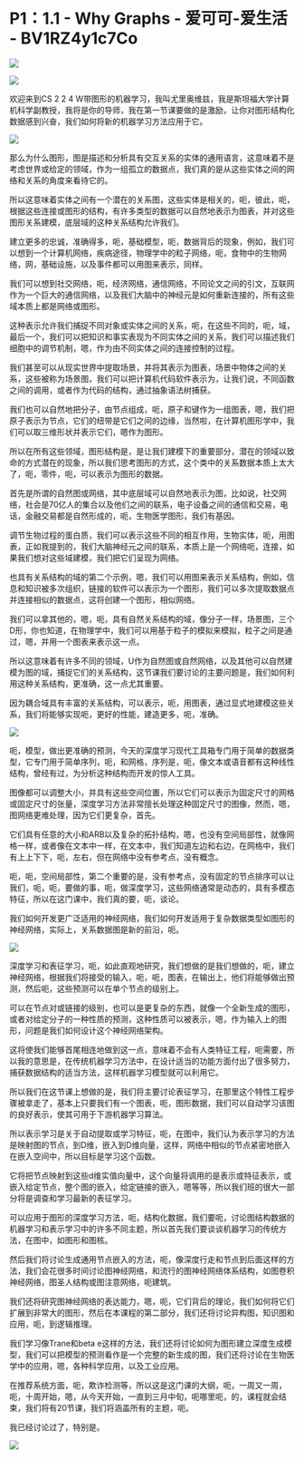 # P1：1.1 - Why Graphs - 爱可可-爱生活 - BV1RZ4y1c7Co

![](img/39d659b0d9b209f97a58cbc9c9fcc377_0.png)

![](img/39d659b0d9b209f97a58cbc9c9fcc377_1.png)

欢迎来到CS 2 2 4 W带图形的机器学习，我叫尤里奥维兹，我是斯坦福大学计算机科学副教授，我将是你的导师，我在第一节课要做的是激励，让你对图形结构化数据感到兴奋，我们如何将新的机器学习方法应用于它。



![](img/39d659b0d9b209f97a58cbc9c9fcc377_3.png)

那么为什么图形，图是描述和分析具有交互关系的实体的通用语言，这意味着不是考虑世界或给定的领域，作为一组孤立的数据点，我们真的是从这些实体之间的网络和关系的角度来看待它的。

所以这意味着实体之间有一个潜在的关系图，这些实体是相关的，呃，彼此，呃，根据这些连接或图形的结构，有许多类型的数据可以自然地表示为图表，并对这些图形关系建模，底层域的这种关系结构允许我们。

建立更多的忠诚，准确得多，呃，基础模型，呃，数据背后的现象，例如，我们可以想到一个计算机网络，疾病途径，物理学中的粒子网络，呃，食物中的生物网络，网，基础设施，以及事件都可以用图来表示，同样。

我们可以想到社交网络，呃，经济网络，通信网络，不同论文之间的引文，互联网作为一个巨大的通信网络，以及我们大脑中的神经元是如何重新连接的，所有这些域本质上都是网络或图形。

这种表示允许我们捕捉不同对象或实体之间的关系，呃，在这些不同的，呃，域，最后一个，我们可以把知识和事实表现为不同实体之间的关系，我们可以描述我们细胞中的调节机制，嗯，作为由不同实体之间的连接控制的过程。

我们甚至可以从现实世界中提取场景，并将其表示为图表，场景中物体之间的关系，这些被称为场景图，我们可以把计算机代码软件表示为，让我们说，不同函数之间的调用，或者作为代码的结构，通过抽象语法树捕获。

我们也可以自然地把分子，由节点组成，呃，原子和键作为一组图表，嗯，我们把原子表示为节点，它们的纽带是它们之间的边缘，当然啦，在计算机图形学中，我们可以取三维形状并表示它们，嗯作为图形。

所以在所有这些领域，图形结构是，是让我们建模下的重要部分，潜在的领域以致命的方式潜在的现象，所以我们思考图形的方式，这个类中的关系数据本质上太大了，呃，零件，呃，可以表示为图形的数据。

首先是所谓的自然图或网络，其中底层域可以自然地表示为图，比如说，社交网络，社会是70亿人的集合以及他们之间的联系，电子设备之间的通信和交易，电话，金融交易都是自然形成的，呃，生物医学图形，我们有基因。

调节生物过程的蛋白质，我们可以表示这些不同的相互作用，生物实体，呃，用图表，正如我提到的，我们大脑神经元之间的联系，本质上是一个网络呃，连接，如果我们想对这些域建模，我们把它们呈现为网络。

也具有关系结构的域的第二个示例，嗯，我们可以用图来表示关系结构，例如，信息和知识被多次组织，链接的软件可以表示为一个图形，我们可以多次提取数据点并连接相似的数据点，这将创建一个图形，相似网络。

我们可以拿其他的，嗯，呃，具有自然关系结构的域，像分子一样，场景图，三个D形，你也知道，在物理学中，我们可以用基于粒子的模拟来模拟，粒子之间是通过，嗯，并用一个图表来表示这一点。

所以这意味着有许多不同的领域，U作为自然图或自然网络，以及其他可以自然建模为图的域，捕捉它们的关系结构，这节课我们要讨论的主要问题是，我们如何利用这种关系结构，更准确，这一点尤其重要。

因为耦合域具有丰富的关系结构，可以表示，呃，用图表，通过显式地建模这些关系，我们将能够实现呃，更好的性能，建造更多，呃，准确。



![](img/39d659b0d9b209f97a58cbc9c9fcc377_5.png)

呃，模型，做出更准确的预测，今天的深度学习现代工具箱专门用于简单的数据类型，它专门用于简单序列，呃，和网格，序列是，呃，像文本或语音都有这种线性结构，曾经有过，为分析这种结构而开发的惊人工具。

图像都可以调整大小，并具有这些空间位置，所以它们可以表示为固定尺寸的网格或固定尺寸的张量，深度学习方法非常擅长处理这种固定尺寸的图像，然而，嗯，图网络更难处理，因为它们更复杂，首先。

它们具有任意的大小和ARB以及复杂的拓扑结构，嗯，也没有空间局部性，就像网格一样，或者像在文本中一样，在文本中，我们知道左边和右边，在网格中，我们有上上下下，呃，左右，但在网络中没有参考点，没有概念。

呃，呃，空间局部性，第二个重要的是，没有参考点，没有固定的节点排序可以让我们，呃，呃，要做的事，呃，做深度学习，这些网络通常是动态的，具有多模态特征，所以在这门课中，我们真的要，呃，谈论。

我们如何开发更广泛适用的神经网络，我们如何开发适用于复杂数据类型如图形的神经网络，实际上，关系数据图是新的前沿，呃。



![](img/39d659b0d9b209f97a58cbc9c9fcc377_7.png)

深度学习和表征学习，呃，如此直观地研究，我们想做的是我们想做的，呃，建立神经网络，根据我们将接受的输入，呃，呃，图表，在输出上，他们将能够做出预测，然后呃，这些预测可以在单个节点的级别上。

可以在节点对或链接的级别，也可以是更复杂的东西，就像一个全新生成的图形，或者对给定分子的一种性质的预测，这种性质可以被表示，嗯，作为输入上的图形，问题是我们如何设计这个神经网络架构。

这将使我们能够首尾相连地做到这一点，意味着不会有人类特征工程，呃需要，所以我的意思是，在传统机器学习方法中，在设计适当的功能方面付出了很多努力，捕获数据结构的适当方法，这样机器学习模型就可以利用它。

所以我们在这节课上想做的是，我们将主要讨论表征学习，在那里这个特性工程步骤被拿走了，基本上只要我们有一个图表，呃，图形数据，我们可以自动学习该图的良好表示，使其可用于下游机器学习算法。

所以表示学习是关于自动提取或学习特征，呃，在图中，我们认为表示学习的方法是映射图的节点，到D维，嵌入到D维向量，这样，网络中相似的节点紧密地嵌入在嵌入空间中，所以目标是学习这个函数。

它将把节点映射到这些d维实值向量中，这个向量将调用的是表示或特征表示，或嵌入给定节点，整个图的嵌入，给定链接的嵌入，嗯等等，所以我们班的很大一部分将是调查和学习最新的表征学习。

可以应用于图形的深度学习方法，呃，结构化数据，我们要呃，讨论图结构数据的机器学习和表示学习中的许多不同主题，所以首先我们要谈谈机器学习的传统方法，在图中，如图形和图核。

然后我们将讨论生成通用节点嵌入的方法，呃，像深度行走和节点到后面这样的方法，我们会花很多时间讨论图神经网络，和流行的图神经网络体系结构，如图卷积神经网络，图圣人结构或图注意网络，呃建筑。

我们还将研究图神经网络的表达能力，嗯，呃，它们背后的理论，我们如何将它们扩展到非常大的图形，然后在本课程的第二部分，我们还将讨论异构图，知识图和应用，呃，到逻辑推理。

我们学习像Trane和beta e这样的方法，我们还将讨论如何为图形建立深度生成模型，我们可以把模型的预测看作是一个完整的新生成的图，我们还将讨论在生物医学中的应用，嗯，各种科学应用，以及工业应用。

在推荐系统方面，呃，欺诈检测等，所以这是这门课的大纲，呃，一周又一周，呃，十周开始，嗯，从今天开始，一直到三月中旬，呃哪里呃，的，课程就会结束，我们将有20节课，我们将涵盖所有的主题，呃。

我已经讨论过了，特别是。

![](img/39d659b0d9b209f97a58cbc9c9fcc377_9.png)